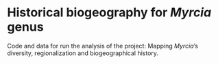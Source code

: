 
<!-- README.md is generated from README.Rmd. Please edit that file -->

# Historical biogeography for *Myrcia* genus

<!-- badges: start -->
<!-- badges: end -->

Code and data for run the analysis of the project: Mapping *Myrcia*’s
diversity, regionalization and biogeographical history.
